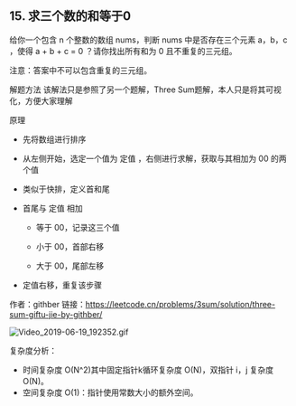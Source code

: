 ## 15. 求三个数的和等于0 

给你一个包含 n 个整数的数组 nums，判断 nums 中是否存在三个元素 a，b，c ，使得 a + b + c = 0 ？请你找出所有和为 0 且不重复的三元组。

注意：答案中不可以包含重复的三元组。



解题方法
该解法只是参照了另一个题解，Three Sum题解，本人只是将其可视化，方便大家理解

原理

- 先将数组进行排序

- 从左侧开始，选定一个值为 定值 ，右侧进行求解，获取与其相加为 00 的两个值

- 类似于快排，定义首和尾

- 首尾与 定值 相加

  - 等于 00，记录这三个值

  - 小于 00，首部右移

  - 大于 00，尾部左移

- 定值右移，重复该步骤

作者：githber
链接：https://leetcode.cn/problems/3sum/solution/three-sum-giftu-jie-by-githber/

![Video_2019-06-19_192352.gif](https://pic.leetcode-cn.com/2124b524439bcf0eb159ba43be4420c76f60ff2b3b51f87de269c001a323ea1a-Video_2019-06-19_192352.gif)

复杂度分析：

- 时间复杂度 O(N^2)其中固定指针k循环复杂度 O(N)，双指针 i，j 复杂度 O(N)。
- 空间复杂度 O(1)：指针使用常数大小的额外空间。

